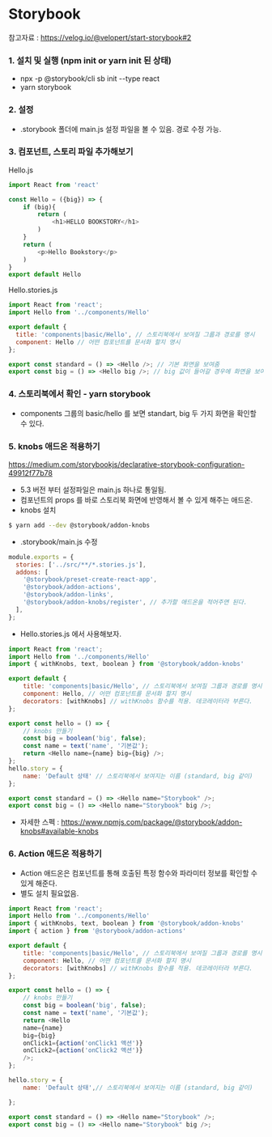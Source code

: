 # Storybook

참고자료 : https://velog.io/@velopert/start-storybook#2


### 1. 설치 및 실행 (npm init or yarn init 된 상태)
- npx -p @storybook/cli sb init --type react
- yarn storybook


### 2. 설정
- .storybook 폴더에 main.js 설정 파일을 볼 수 있음. 경로 수정 가능.


### 3. 컴포넌트, 스토리 파일 추가해보기

Hello.js
```Javascript
import React from 'react'

const Hello = ({big}) => {
    if (big){
        return (
            <h1>HELLO BOOKSTORY</h1>
        )
    }
    return (
        <p>Hello Bookstory</p>
    )
}
export default Hello
```

Hello.stories.js
```javascript
import React from 'react';
import Hello from '../components/Hello'

export default {
  title: 'components|basic/Hello', // 스토리북에서 보여질 그룹과 경로를 명시
  component: Hello // 어떤 컴포넌트를 문서화 할지 명시
};

export const standard = () => <Hello />; // 기본 화면을 보여줌
export const big = () => <Hello big />; // big 값이 들어갈 경우에 화면을 보여줌
```

### 4. 스토리북에서 확인 - yarn storybook
- components 그룹의 basic/hello 를 보면 standart, big 두 가지 화면을 확인할 수 있다.


### 5. knobs 애드온 적용하기
https://medium.com/storybookjs/declarative-storybook-configuration-49912f77b78

- 5.3 버전 부터 설정파일은 main.js 하나로 통일됨.
- 컴포넌트의 props 를 바로 스토리북 화면에 반영해서 볼 수 있게 해주는 애드온.
- knobs 설치
```sh
$ yarn add --dev @storybook/addon-knobs
```
- .storybook/main.js 수정
```javascript
module.exports = {
  stories: ['../src/**/*.stories.js'],
  addons: [
    '@storybook/preset-create-react-app',
    '@storybook/addon-actions',
    '@storybook/addon-links',
    '@storybook/addon-knobs/register', // 추가할 애드온을 적어주면 된다.
  ],
};
```
- Hello.stories.js 에서 사용해보자.
```javascript
import React from 'react';
import Hello from '../components/Hello'
import { withKnobs, text, boolean } from '@storybook/addon-knobs'

export default {
    title: 'components|basic/Hello', // 스토리북에서 보여질 그룹과 경로를 명시
    component: Hello, // 어떤 컴포넌트를 문서화 할지 명시
    decorators: [withKnobs] // withKnobs 함수를 적용. 데코레이터라 부른다.
};

export const hello = () => {
    // knobs 만들기
    const big = boolean('big', false);
    const name = text('name', '기본값');
    return <Hello name={name} big={big} />;
};
hello.story = {
    name: 'Default 상태' // 스토리북에서 보여지는 이름 (standard, big 같이)
};

export const standard = () => <Hello name="Storybook" />;
export const big = () => <Hello name="Storybook" big />;
```

- 자세한 스펙 : https://www.npmjs.com/package/@storybook/addon-knobs#available-knobs

### 6. Action 애드온 적용하기

- Action 애드온은 컴포넌트를 통해 호출된 특정 함수와 파라미터 정보를 확인할 수 있게 해준다.
- 별도 설치 필요없음.

```javascript
import React from 'react';
import Hello from '../components/Hello'
import { withKnobs, text, boolean } from '@storybook/addon-knobs'
import { action } from '@storybook/addon-actions'

export default {
    title: 'components|basic/Hello', // 스토리북에서 보여질 그룹과 경로를 명시
    component: Hello, // 어떤 컴포넌트를 문서화 할지 명시
    decorators: [withKnobs] // withKnobs 함수를 적용. 데코레이터라 부른다.
};

export const hello = () => {
    // knobs 만들기
    const big = boolean('big', false);
    const name = text('name', '기본값');
    return <Hello 
    name={name} 
    big={big} 
    onClick1={action('onClick1 액션')}
    onClick2={action('onClick2 액션')}
    />;
};

hello.story = {
    name: 'Default 상태',// 스토리북에서 보여지는 이름 (standard, big 같이)

};

export const standard = () => <Hello name="Storybook" />;
export const big = () => <Hello name="Storybook" big />;
```
